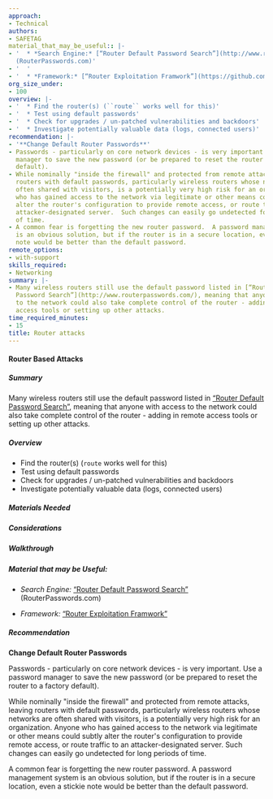 ```yaml
---
approach:
- Technical
authors:
- SAFETAG
material_that_may_be_useful:: |-
- '  * *Search Engine:* [“Router Default Password Search”](http://www.routerpasswords.com/)
  (RouterPasswords.com)'
- '  '
- '  * *Framework:* [“Router Exploitation Framwork”](https://github.com/hackatom/routersploit)  '
org_size_under:
- 100
overview: |-
- '  * Find the router(s) (``route`` works well for this)'
- '  * Test using default passwords'
- '  * Check for upgrades / un-patched vulnerabilities and backdoors'
- '  * Investigate potentially valuable data (logs, connected users)'
recommendation: |-
- '**Change Default Router Passwords**'
- Passwords - particularly on core network devices - is very important.  Use a password
  manager to save the new password (or be prepared to reset the router to a factory
  default).
- While nominally "inside the firewall" and protected from remote attacks, leaving
  routers with default passwords, particularly wireless routers whose networks are
  often shared with visitors, is a potentially very high risk for an organization.  Anyone
  who has gained access to the network via legitimate or other means could subtly
  alter the router's configuration to provide remote access, or route traffic to an
  attacker-designated server.  Such changes can easily go undetected for long periods
  of time.
- A common fear is forgetting the new router password.  A password management system
  is an obvious solution, but if the router is in a secure location, even a stickie
  note would be better than the default password.
remote_options:
- with-support
skills_required:
- Networking
summary: |-
- Many wireless routers still use the default password listed in [“Router Default
  Password Search”](http://www.routerpasswords.com/), meaning that anyone with access
  to the network could also take complete control of the router - adding in remote
  access tools or setting up other attacks.
time_required_minutes:
- 15
title: Router attacks
---
```


#### Router Based Attacks

##### Summary

Many wireless routers still use the default password listed in [“Router Default Password Search”](http://www.routerpasswords.com/), meaning that anyone with access to the network could also take complete control of the router - adding in remote access tools or setting up other attacks.

##### Overview

  * Find the router(s) (``route`` works well for this)
  * Test using default passwords
  * Check for upgrades / un-patched vulnerabilities and backdoors
  * Investigate potentially valuable data (logs, connected users)

##### Materials Needed

##### Considerations

##### Walkthrough

##### Material that may be Useful:

  * *Search Engine:* [“Router Default Password Search”](http://www.routerpasswords.com/) (RouterPasswords.com)
  
  * *Framework:* [“Router Exploitation Framwork”](https://github.com/hackatom/routersploit)  


##### Recommendation

**Change Default Router Passwords**

Passwords - particularly on core network devices - is very important.  Use a password manager to save the new password (or be prepared to reset the router to a factory default).

While nominally "inside the firewall" and protected from remote attacks, leaving routers with default passwords, particularly wireless routers whose networks are often shared with visitors, is a potentially very high risk for an organization.  Anyone who has gained access to the network via legitimate or other means could subtly alter the router's configuration to provide remote access, or route traffic to an attacker-designated server.  Such changes can easily go undetected for long periods of time.

A common fear is forgetting the new router password.  A password management system is an obvious solution, but if the router is in a secure location, even a stickie note would be better than the default password.
